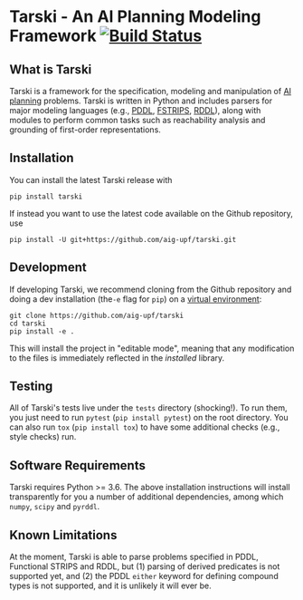 
# Tarski - An AI Planning Modeling Framework [![Build Status](https://travis-ci.com/aig-upf/tarski.svg?branch=master)](https://travis-ci.com/aig-upf/tarski)

## What is Tarski
Tarski is a framework for the specification, modeling and manipulation of 
[AI planning](https://en.wikipedia.org/wiki/Automated_planning_and_scheduling) problems.
Tarski is written in Python and includes parsers for major modeling languages
(e.g., [PDDL](https://en.wikipedia.org/wiki/Planning_Domain_Definition_Language),
[FSTRIPS](https://dl.acm.org/citation.cfm?id=566359),
[RDDL](https://en.wikipedia.org/wiki/Planning_Domain_Definition_Language#RDDL)), 
along with modules to perform common tasks such as reachability analysis and grounding of first-order representations.


## Installation

You can install the latest Tarski release with

    pip install tarski

If instead you want to use the latest code available on the Github repository, use 
    
    pip install -U git+https://github.com/aig-upf/tarski.git


## Development
If developing Tarski, we recommend cloning from the Github repository and doing a dev installation
(the`-e` flag for `pip`) on a [virtual environment](https://docs.python.org/3/tutorial/venv.html):
    
    git clone https://github.com/aig-upf/tarski
    cd tarski
    pip install -e .

This will install the project in "editable mode", meaning that any modification to the files
is immediately reflected in the _installed_ library.


## Testing 
All of Tarski's tests live under the `tests` directory (shocking!).
To run them, you just need to run `pytest` (`pip install pytest`) on the root directory.
You can also run `tox` (`pip install tox`) to have some additional checks (e.g., style checks) run.



## Software Requirements
Tarski requires Python >= 3.6.
The above installation instructions will install transparently for you a number of additional dependencies, among which
`numpy`, `scipy` and `pyrddl`.


## Known Limitations
At the moment, Tarski is able to parse problems specified in PDDL, Functional STRIPS and RDDL, 
but (1) parsing of derived predicates is not supported yet, and (2)
the PDDL `either` keyword for defining compound types is not supported, and it is unlikely it will ever be. 
